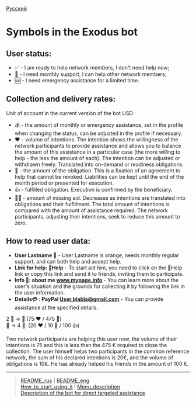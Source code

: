 [Русский](../../documents/faq/conventions.md)

# Symbols in the Exodus bot 

## User status:
- ✅ - I am ready to help network members, I don't need help now;
- 🔆 - I need monthly support, I can help other network members;
- 🆘 - I need emergency assistance for a limited time.

## Collection and delivery rates:
Unit of account in the current version of the bot USD
- 💰 - the amount of monthly or emergency assistance, set in the profile when changing the status, can be adjusted in the profile if necessary. 
- ❤️ - volume of intentions. The intention shows the willingness of the network participants to provide assistance and allows you to balance the amount of this assistance in a particular case (the more willing to help - the less the amount of each). The intention can be adjusted or withdrawn freely. Translated into on-demand or readiness obligations.
- 🤝 - the amount of the obligation. This is a fixation of an agreement to help that cannot be revoked. Liabilities can be kept until the end of the month period or presented for execution.
- 👍 - fulfilled obligation. Execution is confirmed by the beneficiary.
- 🙏🏻 - amount of missing aid. Decreases as intentions are translated into obligations and their fulfillment. The total amount of intentions is compared with the amount of assistance required. The network participants, adjusting their intentions, seek to reduce this amount to zero.

## How to read user data:
- **User Lastname 🔆** - User Lastname is orange, needs monthly regular support, and can both help and accept help. 
- **Link for help: 🔗Help** - To start aid him, you need to click on the 🔗Help link or copy this link and send it to friends, inviting them to participate.
- **Info 💬: about me www.mypage.info** - You can learn more about the user's situation and the grounds for collecting it by following the link in the user information.
- **Details💳 : PayPal User.blabla@gmail.com** - You can provide assistance at the specified details.

2 👥 -> 👤 (75 ❤️ / 475 🙏)  
👤 -> 4 👥: (20 ❤️ / 10 🤝 / 100 👍)

Two network participants are helping this user now, the volume of their intentions is 75 and this is less than the 475 € required to close the collection.
The user himself helps two participants in the common reference network, the sum of his declared intentions is 20€, and the volume of obligations is 10€. Нe has already helped his friends in the amount of 100 €.

----
> [README_rus](../../README.md)  |     [README_eng](../../README_eng.md)  
> [How_to_start_using_it](how_start.md)  |  [Menu_description](menu.md)   
> [Description of the bot for direct targeted assistance](../../documents_eng/index.md) 
